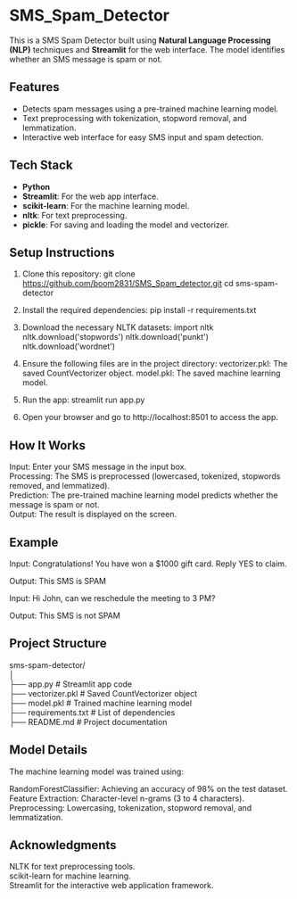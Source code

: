 # SMS_Spam_Detector

This is a SMS Spam Detector built using **Natural Language Processing (NLP)** techniques and **Streamlit** for the web interface. The model identifies whether an SMS message is spam or not.

## Features

- Detects spam messages using a pre-trained machine learning model. 
- Text preprocessing with tokenization, stopword removal, and lemmatization.
- Interactive web interface for easy SMS input and spam detection.

## Tech Stack

- **Python**
- **Streamlit**: For the web app interface.
- **scikit-learn**: For the machine learning model.
- **nltk**: For text preprocessing.
- **pickle**: For saving and loading the model and vectorizer.

## Setup Instructions

1. Clone this repository:
   git clone https://github.com/boom2831/SMS_Spam_detector.git
   cd sms-spam-detector

2. Install the required dependencies:
    pip install -r requirements.txt

3. Download the necessary NLTK datasets:
    import nltk
    nltk.download('stopwords')
    nltk.download('punkt')
    nltk.download('wordnet')

4. Ensure the following files are in the project directory:
    vectorizer.pkl: The saved CountVectorizer object.
    model.pkl: The saved machine learning model.

5. Run the app:
    streamlit run app.py

6. Open your browser and go to http://localhost:8501 to access the app.

## How It Works

Input: Enter your SMS message in the input box. <br>
Processing: The SMS is preprocessed (lowercased, tokenized, stopwords removed, and lemmatized). <br>
Prediction: The pre-trained machine learning model predicts whether the message is spam or not. <br>
Output: The result is displayed on the screen. <br>

## Example
Input: Congratulations! You have won a $1000 gift card. Reply YES to claim. <br>

Output: This SMS is SPAM <br>

Input: Hi John, can we reschedule the meeting to 3 PM? <br>
 
Output: This SMS is not SPAM

## Project Structure

sms-spam-detector/ <br>
│ <br>
├── app.py              # Streamlit app code <br>
├── vectorizer.pkl      # Saved CountVectorizer object <br>
├── model.pkl           # Trained machine learning model <br>
├── requirements.txt    # List of dependencies <br>
├── README.md           # Project documentation <br>


## Model Details
The machine learning model was trained using:

RandomForestClassifier: Achieving an accuracy of 98% on the test dataset. <br>
Feature Extraction: Character-level n-grams (3 to 4 characters). <br>
Preprocessing: Lowercasing, tokenization, stopword removal, and lemmatization. <br>

## Acknowledgments
NLTK for text preprocessing tools. <br>
scikit-learn for machine learning. <br>
Streamlit for the interactive web application framework. <br>
